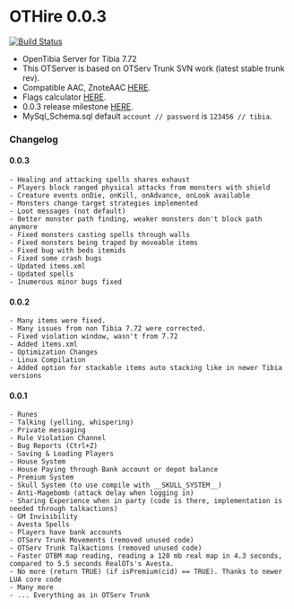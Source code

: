 OTHire 0.0.3
========

[![Build Status](https://travis-ci.org/TwistedScorpio/OTHire.svg?branch=master)](https://travis-ci.org/TwistedScorpio/OTHire)

- OpenTibia Server for Tibia 7.72
- This OTServer is based on OTServ Trunk SVN work (latest stable trunk rev).
- Compatible AAC, ZnoteAAC [HERE](https://github.com/peonso/ZnoteOTHire).
- Flags calculator [HERE](https://diegorodriguesvieira.github.io/flags-calculator/).
- 0.0.3 release milestone [HERE](https://github.com/TwistedScorpio/OTHire/milestone/1).
- MySql_Schema.sql default `account // password` is `123456 // tibia`.

### Changelog

#### 0.0.3

	- Healing and attacking spells shares exhaust
	- Players block ranged physical attacks from monsters with shield
	- Creature events onDie, onKill, onAdvance, onLook available
	- Monsters change target strategies implemented
	- Loot messages (not default)
	- Better monster path finding, weaker monsters don't block path anymore
	- Fixed monsters casting spells through walls
	- Fixed monsters being traped by moveable items
	- Fixed bug with beds itemids
	- Fixed some crash bugs
	- Updated items.xml
	- Updated spells
	- Inumerous minor bugs fixed

#### 0.0.2

    - Many items were fixed.
    - Many issues from non Tibia 7.72 were corrected.
    - Fixed violation window, wasn't from 7.72
    - Added items.xml
    - Optimization Changes
    - Linux Compilation
    - Added option for stackable items auto stacking like in newer Tibia versions

####  0.0.1

    - Runes
    - Talking (yelling, whispering)
    - Private messaging
    - Rule Violation Channel
    - Bug Reports (Ctrl+Z)
    - Saving & Loading Players
    - House System
    - House Paying through Bank account or depot balance
    - Premium System
    - Skull System (to use compile with __SKULL_SYSTEM__)
    - Anti-Magebomb (attack delay when logging in)
    - Sharing Experience when in party (code is there, implementation is needed through talkactions)
    - GM Invisibility
    - Avesta Spells
    - Players have bank accounts
    - OTServ Trunk Movements (removed unused code)
    - OTServ Trunk Talkactions (removed unused code)
    - Faster OTBM map reading, reading a 120 mb real map in 4.3 seconds, compared to 5.5 seconds RealOTs's Avesta.
    - No more (return TRUE) (if isPremium(cid) == TRUE). Thanks to newer LUA core code
    - Many more
    - ... Everything as in OTServ Trunk
